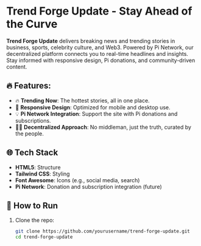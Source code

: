 # Trend Forge Update - Stay Ahead of the Curve

**Trend Forge Update** delivers breaking news and trending stories in business, sports, celebrity culture, and Web3. Powered by Pi Network, our decentralized platform connects you to real-time headlines and insights. Stay informed with responsive design, Pi donations, and community-driven content.

## 🔥 Features:
- 🔥 **Trending Now**: The hottest stories, all in one place.
- 📱 **Responsive Design**: Optimized for mobile and desktop use.
- 💡 **Pi Network Integration**: Support the site with Pi donations and subscriptions.
- 🧑‍💻 **Decentralized Approach**: No middleman, just the truth, curated by the people.

## 🌐 Tech Stack
- **HTML5**: Structure
- **Tailwind CSS**: Styling
- **Font Awesome**: Icons (e.g., social media, search)
- **Pi Network**: Donation and subscription integration (future)

## 🚀 How to Run
1. Clone the repo:
   ```bash
   git clone https://github.com/yourusername/trend-forge-update.git
   cd trend-forge-update
